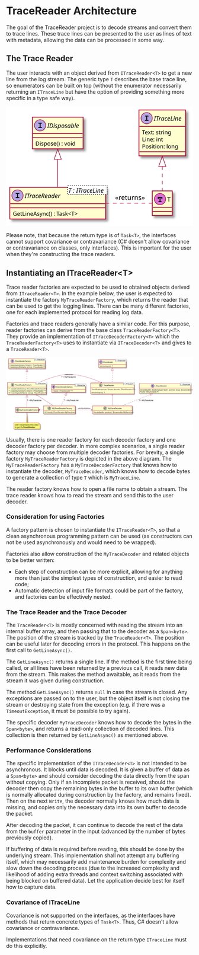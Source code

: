 # TraceReader Architecture

The goal of the TraceReader project is to decode streams and convert them to
trace lines. These trace lines can be presented to the user as lines of text
with metadata, allowing the data can be processed in some way.

## The Trace Reader

The user interacts with an object derived from `ITraceReader<T>` to get a new
line from the log stream. The generic type `T` describes the base trace line, so
enumerators can be built on top (without the enumerator necessarily returning an
`ITraceLine` but have the option of providing something more specific in a type
safe way).

![TraceReader](out/diagrams/ITraceReader/ITraceReader.svg)

Please note, that because the return type is of `Task<T>`, the interfaces cannot
support covariance or contravariance (C# doesn't allow covariance or
contravariance on classes, only interfaces). This is important for the user when
they're constructing the trace readers.

## Instantiating an ITraceReader\<T>

Trace reader factories are expected to be used to obtained objects derived from
`ITraceReader<T>`. In the example below, the user is expected to instantiate the
factory `MyTraceReaderFactory`, which returns the reader that can be used to get
the logging lines. There can be many different factories, one for each
implemented protocol for reading log data.

Factories and trace readers generally have a similar code. For this purpose,
reader factories can derive from the base class `TraceReaderFactory<T>`. They
provide an implementation of `ITraceDecoderFactory<T>` which the
`TraceReaderFactory<T>` uses to instantiate via `ITraceDecoder<T>` and gives to
a `TraceReader<T>`.

![TraceReaderFactory](out/diagrams/ITraceDecoder/ITraceDecoder.svg)

Usually, there is one reader factory for each decoder factory and one decoder
factory per decoder. In more complex scenarios, a single reader factory may
choose from multiple decoder factories. For brevity, a single factory
`MyTraceReaderFactory` is depicted in the above diagram. The
`MyTraceReaderFactory` has a `MyTraceDecoderFactory` that knows how to
instantiate the decoder, `MyTraceDecoder`, which knows how to decode bytes to
generate a collection of type `T` which is `MyTraceLine`.

The reader factory knows how to open a file name to obtain a stream. The trace
reader knows how to read the stream and send this to the user decoder.

### Consideration for using Factories

A factory pattern is chosen to instantiate the `ITraceReader<T>`, so that a
clean asynchronous programming pattern can be used (as constructors can not be
used asynchronously and would need to be wrapped).

Factories also allow construction of the `MyTraceDecoder` and related objects to
be better written:

* Each step of construction can be more explicit, allowing for anything more
  than just the simplest types of construction, and easier to read code;
* Automatic detection of input file formats could be part of the factory, and
  factories can be effectively nested.

### The Trace Reader and the Trace Decoder

The `TraceReader<T>` is mostly concerned with reading the stream into an
internal buffer array, and then passing that to the decoder as a `Span<byte>`.
The position of the stream is tracked by the `TraceReader<T>`. The position can
be useful later for decoding errors in the protocol. This happens on the first
call to `GetLineAsync()`.

The `GetLineAsync()` returns a single line. If the method is the first time
being called, or all lines have been returned by a previous call, it reads new
data from the stream. This makes the method awaitable, as it reads from the
stream it was given during construction.

The method `GetLineAsync()` returns `null` in case the stream is closed. Any
exceptions are passed on to the user, but the object itself is not closing the
stream or destroying state from the exception (e.g. if there was a
`TimeoutException`, it must be possible to try again).

The specific decoder `MyTraceDecoder` knows how to decode the bytes in the
`Span<byte>`, and returns a read-only collection of decoded lines. This
collection is then returned by `GetLineAsync()` as mentioned above.

### Performance Considerations

The specific implementation of the `ITraceDecoder<T>` is not intended to be
asynchronous. It blocks until data is decoded. It is given a buffer of data as a
`Span<byte>` and should consider decoding the data directly from the span
without copying. Only if an incomplete packet is received, should the decoder
then copy the remaining bytes in the buffer to its own buffer (which is normally
allocated during construction by the factory, and remains fixed). Then on the
next `Write`, the decoder normally knows how much data is missing, and copies
only the necessary data into its own buffer to decode the packet.

After decoding the packet, it can continue to decode the rest of the data from
the `buffer` parameter in the input (advanced by the number of bytes previously
copied).

If buffering of data is required before reading, this should be done by the
underlying stream. This implementation shall not attempt any buffering itself,
which may necessarily add maintenance burden for complexity and slow down the
decoding process (due to the increased complexity and likelihood of adding extra
threads and context switching associated with being blocked on buffered data).
Let the application decide best for itself how to capture data.

### Covariance of ITraceLine

Covariance is not supported on the interfaces, as the interfaces have methods
that return concrete types of `Task<T>`. Thus, C# doesn't allow covariance or
contravariance.

Implementations that need covariance on the return type `ITraceLine` must do
this explicitly.
